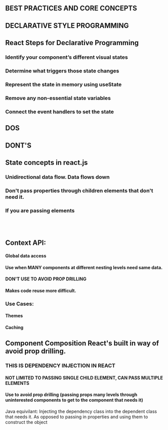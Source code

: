 ## BEST PRACTICES AND CORE CONCEPTS

## DECLARATIVE STYLE PROGRAMMING

## React Steps for Declarative Programming
### Identify your component’s different visual states
### Determine what triggers those state changes
### Represent the state in memory using useState
### Remove any non-essential state variables
### Connect the event handlers to set the state

## DOS

## DONT'S

## State concepts in react.js
### Unidirectional data flow. Data flows down
### Don't pass properties through children elements that don't need it. 
### If you are passing elements
<br></br>

## Context API: 
#### Global data access
#### Use when MANY components at different nesting levels need same data. 
#### DON'T USE TO AVOID PROP DRILLING
#### Makes code reuse more difficult.

### Use Cases:
#### Themes
#### Caching


## Component Composition React's built in way of avoid prop drilling.
### THIS IS DEPENDENCY INJECTION IN REACT
#### NOT LIMITED TO PASSING SINGLE CHILD ELEMENT, CAN PASS MULTIPLE ELEMENTS
#### Use to avoid prop drilling (passing props many levels through uninterested components to get to the component that needs it)

Java equivilant: Injecting the dependency class into the dependent class that needs it. As opposed to passing in properties and using them to construct the object 